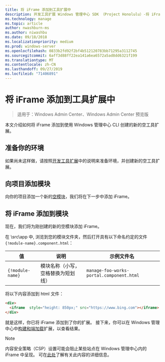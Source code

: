 ```yaml
---
title: 将 iFrame 添加到工具扩展中
description: 开发工具扩展 Windows 管理中心 SDK （Project Honolulu）-将 iFrame 添加到工具扩展
ms.technology: manage
ms.topic: article
author: nwashburn-ms
ms.author: niwashbu
ms.date: 09/18/2018
ms.localizationpriority: medium
ms.prod: windows-server
ms.openlocfilehash: 0833b2fd92f2bf4b512120783bb71295a3112745
ms.sourcegitcommit: 6aff3d88ff22ea141a6ea6572a5ad8dd6321f199
ms.translationtype: MT
ms.contentlocale: zh-CN
ms.lasthandoff: 09/27/2019
ms.locfileid: "71406891"
---
```

# <a name="add-an-iframe-to-a-tool-extension"></a>将 iFrame 添加到工具扩展中

>适用于：Windows Admin Center、Windows Admin Center 预览版

本文介绍如何将 iFrame 添加到使用 Windows 管理中心 CLI 创建的新的空工具扩展。

## <a name="prepare-your-environment"></a>准备你的环境 ##

如果尚未这样做，请按照[开发工具扩展](../develop-tool.md)中的说明来准备环境，并创建新的空工具扩展。

## <a name="add-a-module-to-your-project"></a>向项目添加模块 ##

向你的项目添加一个新的[空模块](add-module.md)，我们将在下一步中添加 iFrame。  

## <a name="add-an-iframe-to-your-module"></a>将 iFrame 添加到模块 ##

现在，我们将为刚创建的新的空模块添加 iFrame。

在 \src\app 中\, 浏览到您的模块文件夹，然后打开具有以下命名约定的文件 ```{!module-name}.component.html```：

| 值 | 说明 | 示例文件名 |
| ----- | ----------- | ------- |
| ```{!module-name}``` | 模块名称（小写，空格替换为短划线） | ```manage-foo-works-portal.component.html``` |
    
将以下内容添加到 html 文件：

``` html
<div>
  <iframe  style="height: 850px;" src="https://www.bing.com"></iframe>
</div>
```

就是这样，你已将 iFrame 添加到了你的扩展。  接下来，你可以在 Windows 管理中心中[构建和端加载](../develop-tool.md#build-and-side-load-your-extension)扩展，以查看结果。

> [!Note]
> 内容安全策略（CSP）设置可能会阻止某些站点在 Windows 管理中心内的 iFrame 中呈现。 可在[此处](https://content-security-policy.com/)了解有关此内容的详细信息。 
